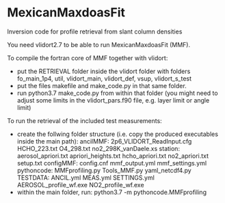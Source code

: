# MexicanMaxdoasFit
Inversion code for profile retrieval from slant column densities

You need vlidort2.7 to be able to run MexicanMaxdoasFit (MMF). 

To compile the fortran core of MMF together with vlidort:
  * put the RETRIEVAL folder inside the vlidort folder with folders fo_main_1p4, util, vlidort_main, vlidort_def, vsup, vlidort_s_test
  * put the files makefile and make_code.py in that same folder.
  * run python3.7 make_code.py from within that folder
    (you might need to adjust some limits in the vlidort_pars.f90 file, e.g. layer limit or angle limit)

To run the retrieval of the included test measurements:
  * create the follwing folder structure (i.e. copy the produced executables inside the main path):
      ancilMMF:
          2p6_VLIDORT_ReadInput.cfg
          HCHO_223.txt
          O4_298.txt
          no2_298K_vanDaele.xs
          station:
              aerosol_apriori.txt
              apriori_heights.txt
              hcho_apriori.txt
              no2_apriori.txt
              setup.txt
      configMMF:
          config.cnf
          mmf_output.yml
          mmf_settings.yml
      pythoncode:
          MMFprofiling.py
          Tools_MMF.py
          yaml_netcdf4.py
      TESTDATA:
          ANCIL.yml
          MEAS.yml
          SETTINGS.yml
      AEROSOL_profile_wf.exe
      NO2_profile_wf.exe
  * within the main folder, run: python3.7 -m pythoncode.MMFprofiling



   
